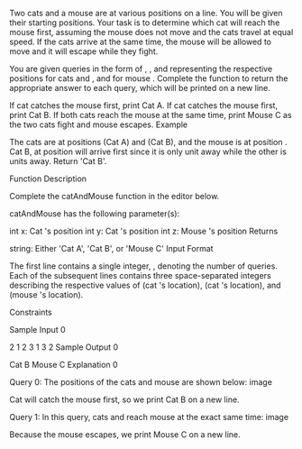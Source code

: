 Two cats and a mouse are at various positions on a line. You will be given their starting positions. Your task is to determine which cat will reach the mouse first, assuming the mouse does not move and the cats travel at equal speed. If the cats arrive at the same time, the mouse will be allowed to move and it will escape while they fight.

You are given queries in the form of , , and representing the respective positions for cats and , and for mouse . Complete the function to return the appropriate answer to each query, which will be printed on a new line.

If cat catches the mouse first, print Cat A.
If cat catches the mouse first, print Cat B.
If both cats reach the mouse at the same time, print Mouse C as the two cats fight and mouse escapes.
Example

The cats are at positions (Cat A) and (Cat B), and the mouse is at position . Cat B, at position will arrive first since it is only unit away while the other is units away. Return 'Cat B'.

Function Description

Complete the catAndMouse function in the editor below.

catAndMouse has the following parameter(s):

int x: Cat 's position
int y: Cat 's position
int z: Mouse 's position
Returns

string: Either 'Cat A', 'Cat B', or 'Mouse C'
Input Format

The first line contains a single integer, , denoting the number of queries.
Each of the subsequent lines contains three space-separated integers describing the respective values of (cat 's location), (cat 's location), and (mouse 's location).

Constraints

Sample Input 0

2
1 2 3
1 3 2
Sample Output 0

Cat B
Mouse C
Explanation 0

Query 0: The positions of the cats and mouse are shown below: image

Cat will catch the mouse first, so we print Cat B on a new line.

Query 1: In this query, cats and reach mouse at the exact same time: image

Because the mouse escapes, we print Mouse C on a new line.
